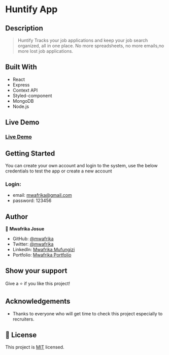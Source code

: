 # Huntify App

## Description

> Huntify Tracks your job applications and keep your job search organized, all in one place. No more spreadsheets, no more emails,no more lost job applications.

## Built With

- React
- Express
- Context API
- Styled-component
- MongoDB
- Node.js

## Live Demo

### [Live Demo](https://huntify-me.onrender.com)

## Getting Started

You can create your own account and login to the system, use the below credentials to test the app or create a new account

### Login:
   
   - email: mwafrika@gmail.com
   - password: 123456

## Author

👤 **Mwafrika Josue**

- GitHub: [@mwafrika](https://github.com/mwafrika)
- Twitter: [@mwafrika](@mwafrikamufung1)
- LinkedIn: [Mwafrika Mufungizi](https://www.linkedin.com/in/mwafrika-mufungizi/)
- Portfolio: [Mwafrika Portfolio](https://mwafrika-ky6x.onrender.com/)

## Show your support

Give a ⭐️ if you like this project!

## Acknowledgements

- Thanks to everyone who will get time to check this project especially to recruiters.

## 📝 License

This project is [MIT](./MIT.md) licensed.

